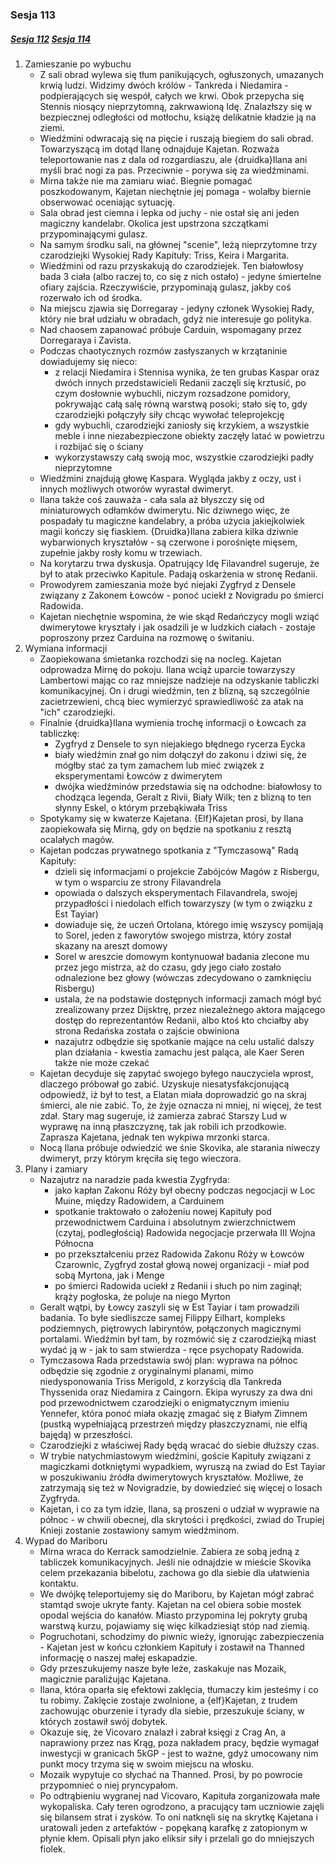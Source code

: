### Sesja 113
##### [Sesja 112](#sesja-112) [Sesja 114](#sesja-114)
1. Zamieszanie po wybuchu
    - Z sali obrad wylewa się tłum panikujących, ogłuszonych, umazanych krwią ludzi. Widzimy dwóch królów - Tankreda i Niedamira - podpierających się wespół, całych we krwi. Obok przepycha się Stennis niosący nieprzytomną, zakrwawioną Idę. Znalazłszy się w bezpiecznej odległości od motłochu, książę delikatnie kładzie ją na ziemi.
    - Wiedźmini odwracają się na pięcie i ruszają biegiem do sali obrad. Towarzyszącą im dotąd Ilanę odnajduje Kajetan. Rozważa teleportowanie nas z dala od rozgardiaszu, ale {druidka}Ilana ani myśli brać nogi za pas. Przeciwnie - porywa się za wiedźminami.
    - Mirna także nie ma zamiaru wiać. Biegnie pomagać poszkodowanym, Kajetan niechętnie jej pomaga - wolałby biernie obserwować oceniając sytuację.
    - Sala obrad jest ciemna i lepka od juchy - nie ostał się ani jeden magiczny kandelabr. Okolica jest upstrzona szczątkami przypominającymi gulasz.
    - Na samym środku sali, na głównej "scenie", leżą nieprzytomne trzy czarodziejki Wysokiej Rady Kapituły: Triss, Keira i Margarita.
    - Wiedźmini od razu przyskakują do czarodziejek. Ten białowłosy bada 3 ciała (albo raczej to, co się z nich ostało) - jedyne śmiertelne ofiary zajścia. Rzeczywiście, przypominają gulasz, jakby coś rozerwało ich od środka.
    - Na miejscu zjawia się Dorregaray - jedyny członek Wysokiej Rady, który nie brał udziału w obradach, gdyż nie interesuje go polityka.
    - Nad chaosem zapanować próbuje Carduin, wspomagany przez Dorregaraya i Zavista.
    - Podczas chaotycznych rozmów zasłyszanych w krzątaninie dowiadujemy się nieco:
        - z relacji Niedamira i Stennisa wynika, że ten grubas Kaspar oraz dwóch innych przedstawicieli Redanii zaczęli się krztusić, po czym dosłownie wybuchli, niczym rozsadzone pomidory, pokrywając całą salę równą warstwą posoki; stało się to, gdy czarodziejki połączyły siły chcąc wywołać teleprojekcję
        - gdy wybuchli, czarodziejki zaniosły się krzykiem, a wszystkie meble i inne niezabezpieczone obiekty zaczęły latać w powietrzu i rozbijać się o ściany
        - wykorzystawszy całą swoją moc, wszystkie czarodziejki padły nieprzytomne
    - Wiedźmini znajdują głowę Kaspara. Wygląda jakby z oczy, ust i innych możliwych otworów wyrastał dwimeryt.
    - Ilana także coś zauważa - cała sala aż błyszczy się od miniaturowych odłamków dwimerytu. Nic dziwnego więc, że pospadały tu magiczne kandelabry, a próba użycia jakiejkolwiek magii kończy się fiaskiem. {Druidka}Ilana zabiera kilka dziwnie wybarwionych kryształów - są czerwone i porośnięte mięsem, zupełnie jakby rosły komu w trzewiach.
    - Na korytarzu trwa dyskusja. Opatrujący Idę Filavandrel sugeruje, że był to atak przeciwko Kapitule. Padają oskarżenia w stronę Redanii.
    - Prowodyrem zamieszania może być niejaki Zygfryd z Densele związany z Zakonem Łowców - ponoć uciekł z Novigradu po śmierci Radowida.
    - Kajetan niechętnie wspomina, że wie skąd Redańczycy mogli wziąć dwimerytowe kryształy i jak osadzili je w ludzkich ciałach - zostaje poproszony przez Carduina na rozmowę o świtaniu.
2. Wymiana informacji
    - Zaopiekowana śmietanka rozchodzi się na nocleg. Kajetan odprowadza Mirnę do pokoju. Ilana wciąż uparcie towarzyszy Lambertowi mając co raz mniejsze nadzieje na odzyskanie tabliczki komunikacyjnej. On i drugi wiedźmin, ten z blizną, są szczególnie zacietrzewieni, chcą biec wymierzyć sprawiedliwość za atak na "ich" czarodziejki.
    - Finalnie {druidka}Ilana wymienia trochę informacji o Łowcach za tabliczkę:
        - Zygfryd z Densele to syn niejakiego błędnego rycerza Eycka 
        - biały wiedźmin znał go nim dołączył do zakonu i dziwi się, że mógłby stać za tym zamachem lub mieć związek z eksperymentami Łowców z dwimerytem
        - dwójka wiedźminów przedstawia się na odchodne: białowłosy to chodząca legenda, Geralt z Rivii, Biały Wilk; ten z blizną to ten słynny Eskel, o którym przebąkiwała Triss
    - Spotykamy się w kwaterze Kajetana. {Elf}Kajetan prosi, by Ilana zaopiekowała się Mirną, gdy on będzie na spotkaniu z resztą ocalałych magów.
    - Kajetan podczas prywatnego spotkania z "Tymczasową" Radą Kapituły:
        - dzieli się informacjami o projekcie Zabójców Magów z Risbergu, w tym o wsparciu ze strony Filavandrela
        - opowiada o dalszych eksperymentach Filavandrela, swojej przypadłości i niedolach elfich towarzyszy (w tym o związku z Est Tayiar)
        - dowiaduje się, że uczeń Ortolana, którego imię wszyscy pomijają to Sorel, jeden z faworytów swojego mistrza, który został skazany na areszt domowy
        - Sorel w areszcie domowym kontynuował badania zlecone mu przez jego mistrza, aż do czasu, gdy jego ciało zostało odnalezione bez głowy (wówczas zdecydowano o zamknięciu Risbergu)
        - ustala, że na podstawie dostępnych informacji zamach mógł być zrealizowany przez Dijsktrę, przez niezależnego aktora mającego dostęp do reprezentantów Redanii, albo ktoś kto chciałby aby strona Redańska została o zajście obwiniona
        - nazajutrz odbędzie się spotkanie mające na celu ustalić dalszy plan działania - kwestia zamachu jest paląca, ale Kaer Seren także nie może czekać
    - Kajetan decyduje się zapytać swojego byłego nauczyciela wprost, dlaczego próbował go zabić. Uzyskuje niesatysfakcjonującą odpowiedź, iż był to test, a Elatan miała doprowadzić go na skraj śmierci, ale nie zabić. To, że żyje oznacza ni mniej, ni więcej, że test zdał. Stary mag sugeruje, iż zamierza zabrać Starszy Lud w wyprawę na inną płaszczyznę, tak jak robili ich przodkowie. Zaprasza Kajetana, jednak ten wykpiwa mrzonki starca.
    - Nocą Ilana próbuje odwiedzić we śnie Skovika, ale starania niweczy dwimeryt, przy którym kręciła się tego wieczora.
3. Plany i zamiary
    - Nazajutrz na naradzie pada kwestia Zygfryda:
        - jako kapłan Zakonu Róży był obecny podczas negocjacji w Loc Muine, między Radowidem, a Carduinem
        - spotkanie traktowało o założeniu nowej Kapituły pod przewodnictwem Carduina i absolutnym zwierzchnictwem (czytaj, podległością) Radowida
        negocjacje przerwała III Wojna Północna
        - po przekształceniu przez Radowida Zakonu Róży w Łowców Czarownic, Zygfryd został głową nowej organizacji - miał pod sobą Myrtona, jak i Menge
        - po śmierci Radowida uciekł z Redanii i słuch po nim zaginął; krąży pogłoska, że poluje na niego Myrton
    - Geralt wątpi, by Łowcy zaszyli się w Est Tayiar i tam prowadzili badania. To byłe siedliszcze samej Filippy Eilhart, kompleks podziemnych, piętrowych labiryntów, połączonych magicznymi portalami. Wiedźmin był tam, by rozmówić się z czarodziejką miast wydać ją w - jak to sam stwierdza - ręce psychopaty Radowida.
    - Tymczasowa Rada przedstawia swój plan: wyprawa na północ odbędzie się zgodnie z oryginalnymi planami, mimo niedysponowania Triss Merigold, z korzyścią dla Tankreda Thyssenida oraz Niedamira z Caingorn. Ekipa wyruszy za dwa dni pod przewodnictwem czarodziejki o enigmatycznym imieniu Yennefer, która ponoć miała okazję zmagać się z Białym Zimnem (pustką wypełniającą przestrzeń między płaszczyznami, nie elfią bajędą) w przeszłości.
    - Czarodziejki z właściwej Rady będą wracać do siebie dłuższy czas.
    - W trybie natychmiastowym wiedźmini, goście Kapituły związani z magiczkami dotkniętymi wypadkiem, wyruszą na zwiad do Est Tayiar w poszukiwaniu źródła dwimerytowych kryształów. Możliwe, że zatrzymają się też w Novigradzie, by dowiedzieć się więcej o losach Zygfryda.
    - Kajetan, i co za tym idzie, Ilana, są proszeni o udział w wyprawie na północ - w chwili obecnej, dla skrytości i prędkości, zwiad do Trupiej Knieji zostanie zostawiony samym wiedźminom.
2. Wypad do Mariboru
    - Mirna wraca do Kerrack samodzielnie. Zabiera ze sobą jedną z tabliczek komunikacyjnych. Jeśli nie odnajdzie w mieście Skovika celem przekazania bibelotu, zachowa go dla siebie dla ułatwienia kontaktu.
    - We dwójkę teleportujemy się do Mariboru, by Kajetan mógł zabrać stamtąd swoje ukryte fanty. Kajetan na cel obiera sobie mostek opodal wejścia do kanałów. Miasto przypomina lej pokryty grubą warstwą kurzu, pojawiamy się więc kilkadziesiąt stóp nad ziemią.
    - Pogruchotani, schodzimy do piwnic wieży, ignorując zabezpieczenia - Kajetan jest w końcu członkiem Kapituły i zostawił na Thanned informację o naszej małej eskapadzie.
    - Gdy przeszukujemy nasze byłe leże, zaskakuje nas Mozaik, magicznie paraliżując Kajetana.
    - Ilana, która oparła się efektowi zaklęcia, tłumaczy kim jesteśmy i co tu robimy. Zaklęcie zostaje zwolnione, a {elf}Kajetan, z trudem zachowując oburzenie i tyrady dla siebie, przeszukuje ściany, w których zostawił swój dobytek.
    - Okazuje się, że Vicovaro znalazł i zabrał księgi z Crag An, a naprawiony przez nas Krąg, poza nakładem pracy, będzie wymagał inwestycji w granicach 5kGP - jest to ważne, gdyż umocowany nim punkt mocy trzyma się w swoim miejscu na włosku.
    - Mozaik wypytuje co słychać na Thanned. Prosi, by po powrocie przypomnieć o niej pryncypałom.
    - Po odtrąbieniu wygranej nad Vicovaro, Kapituła zorganizowała małe wykopaliska. Cały teren ogrodzono, a pracujący tam uczniowie zajęli się bilansem strat i zysków. To oni natknęli się na skrytkę Kajetana i uratowali jeden z artefaktów - popękaną karafkę z zatopionym w płynie kłem. Opisali płyn jako eliksir siły i przelali go do mniejszych fiolek.